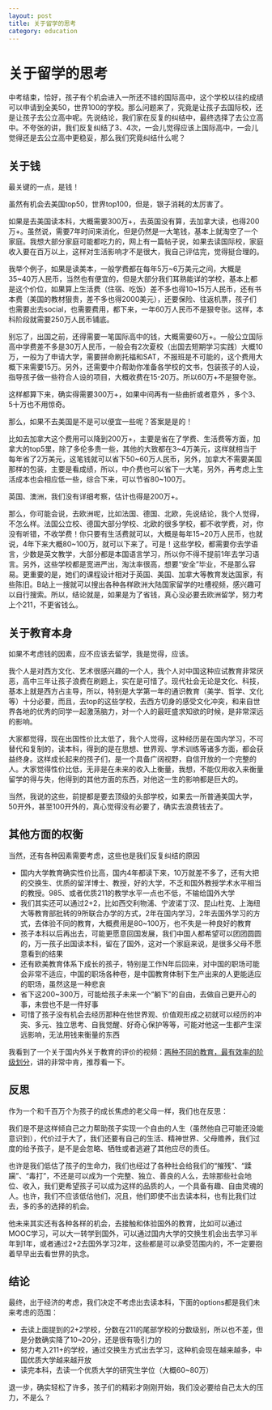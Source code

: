```yaml
---
layout: post
title: 关于留学的思考
category: education
---
```


# 关于留学的思考

中考结束，恰好，孩子有个机会进入一所还不错的国际高中，这个学校以往的成绩可以申请到全美50，世界100的学校。那么问题来了，究竟是让孩子去国际校，还是让孩子去公立高中呢。先说结论，我们家在反复的纠结中，最终选择了去公立高中。不夸张的讲，我们反复纠结了3、4次，一会儿觉得应该上国际高中，一会儿觉得还是去公立高中更稳妥，那么我们究竟纠结什么呢？

## 关于钱

最关键的一点，是钱！

虽然有机会去美国top50，世界top100，但是，银子消耗的太厉害了。

如果是去美国读本科，大概需要300万+，去英国没有算，去加拿大读，也得200万+。虽然说，需要7年时间来消化，但是仍然是一大笔钱，基本上就淘空了一个家庭。我想大部分家庭可能都吃力的，网上有一篇帖子说，如果去读国际校，家庭收入要在百万以上，这样对生活影响才不是很大，我自己评估完，觉得挺合理的。

我举个例子，如果是读美本，一般学费都在每年5万~6万美元之间，大概是35~40万人民币，当然也有便宜的，但是大部分我们耳熟能详的学校，基本上都是这个价位，如果算上生活费（住宿、吃饭）差不多也得10~15万人民币，还有书本费（美国的教材狠贵，差不多也得2000美元），还要保险、往返机票，孩子们也需要出去social，也需要费用，都下来，一年60万人民币不是狠夸张。这样，本科阶段就需要250万人民币铺底。

别忘了，出国之前，还得需要一笔国际高中的钱，大概需要60万+。一般公立国际高中学费差不多是30万人民币，一般会有2次夏校（出国去短期学习实践）大概10万，一般为了申请大学，需要拼命刷托福和SAT，不报班是不可能的，这个费用大概下来需要15万。另外，还需要中介帮助你准备各学校的文书，包装孩子的人设，指导孩子做一些符合人设的项目，大概收费在15-20万。所以60万+不是狠夸张。

这样都算下来，确实得需要300万+，如果中间再有一些曲折或者意外 ，多个3、5十万也不用惊奇。

那么，如果不去美国是不是可以便宜一些呢？答案是是的！

比如去加拿大这个费用可以降到200万+，主要是省在了学费、生活费等方面，加拿大的top5里，除了多伦多贵一些，其他的大致都在3~4万美元，这样就相当于每年省了2万美元，这笔钱就可以省下50~60万人民币，另外，加拿大不需要美国那样的包装，主要是看成绩，所以，中介费也可以省下一大笔，另外，再考虑上生活成本也会相应低一些，综合下来，可以节省80~100万。

英国、澳洲，我们没有详细考察，估计也得是200万+。

那么，你可能会说，去欧洲呢，比如法国、德国、北欧，先说结论，我个人觉得，不怎么样。法国公立校、德国大部分学校、北欧的很多学校，都不收学费，对，你没有听错，不收学费！你只要有生活费就可以，大概是每年15~20万人民币，也就说，4年下来大概80~100万，就可以下来了。可是！这些学校，都需要你去学语言，少数是英文教学，大部分都是本国语言学习，所以你不得不提前1年去学习语言。另外，这些学校都是宽进严出，淘汰率很高，想要“安全”毕业，不是那么容易。更重要的是，她们的课程设计相对于英国、美国、加拿大等教育发达国家，有些陈旧。B站上一搜就可以搜出各种各样欧洲大陆国家留学的吐槽视频，感兴趣可以自行搜索。所以，结论就是，如果是为了省钱，真心没必要去欧洲留学，努力考上个211，不更省钱么。

## 关于教育本身

如果不考虑钱的因素，应不应该去留学，我是觉得，应该。

我个人是对西方文化、艺术很感兴趣的一个人，我个人对中国这种应试教育非常厌恶，高中三年让孩子浪费在刷题上，实在是可惜了。现代社会无论是文化、科技，基本上就是西方占主导，所以，特别是大学第一年的通识教育（美学、哲学、文化等）十分必要，而且，去top的这些学校，去西方切身的感受文化冲突，和来自世界各地的优秀的同学一起激荡脑力，对一个人的最旺盛求知欲的时候，是非常深远的影响。

大家都觉得，现在出国性价比太低了，我个人觉得，这种经历是在国内学习，不可替代和复制的，读本科，得到的是在思想、世界观、学术训练等诸多方面，都会获益终身。这样成长起来的孩子们，是一个具备广阔视野，自信开放的一个完整的人。大家觉得性价比低，无非是在未来的收入上衡量，我想，不能仅用收入来衡量留学的得与失，他得到的其他方面的东西，对他这一生的影响都是巨大的。

当然，我说的这些，前提都是要去顶级的头部学校，如果去一所普通美国大学，50开外，甚至100开外的，真心觉得没有必要了，确实去浪费钱去了。

## 其他方面的权衡

当然，还有各种因素需要考虑，这些也是我们反复纠结的原因

- 国内大学教育确实性价比高，国内4年都读下来，10万就差不多了，还有大把的交换生、优质的留洋博士、教授，好的大学，不乏和国外教授学术水平相当的教授。985、或者优质211的教学水平一点也不低，不输给国外大学
- 我们其实还可以通过2+2，比如西交利物浦、宁波诺丁汉、昆山杜克、上海纽大等教育部批转的9所联合办学的方式，2年在国内学习，2年去国外学习的方式，去体验不同的教育，大概费用是80~100万，也不失是一种良好的教育
- 孩子本科以后再出去，可能更愿意回国发展，我们中国人都希望可以团团圆圆的，万一孩子出国读本科，留在了国外，这对一个家庭来说，是很多父母不愿意看到的结果
- 还有欧美教育体系下成长的孩子，特别是工作N年后回来，对中国的职场可能会非常不适应，中国的职场各种卷，是中国教育体制下生产出来的人更能适应的职场，虽然这是一种悲哀
- 省下这200~300万，可能给孩子未来一个“躺下”的自由，去做自己更开心的事，未尝也不是一件好事
- 可惜了孩子没有机会去经历那种在他世界观、价值观形成之初就可以经历的冲突、多元、独立思考、自我觉醒、好奇心保护等等，可能对他这一生都产生深远影响，无法用钱来衡量的东西

我看到了一个关于国内外关于教育的评价的视频：[两种不同的教育，最有效率的阶级划分](https://www.youtube.com/watch?v=p291o7r1Qis&ab_channel=%E5%B0%8F%E5%B2%9B%E5%A4%A7%E6%B5%AA%E5%90%B9-%E9%9D%9E%E6%AD%A3%E7%BB%8F%E6%94%BF%E7%BB%8F%E9%A2%91%E9%81%93)，讲的非常中肯，推荐看一下。

## 反思

作为一个和千百万个为孩子的成长焦虑的老父母一样，我们也在反思：

我们是不是这样倾自己之力帮助孩子实现一个自由的人生（虽然他自己可能还没能意识到），代价过于大了，我们还要有自己的生活、精神世界、父母赡养，我们过度的给予孩子，是不是会忽略、牺牲或者逃避了其他应尽的责任。

也许是我们低估了孩子的生命力，我们也经过了各种社会给我们的“摧残”、“蹂躏”、“毒打”，不还是可以成为一个完整、独立、善良的人么，去除那些社会地位、收入，我们更希望孩子可以成为这样的品质的人，一个具备有趣、自由灵魂的人。也许，我们不应该低估他们，况且，他们即使不出去读本科，也有比我们过去，多的多的选择的机会。

他未来其实还有各种各样的机会，去接触和体验国外的教育，比如可以通过MOOC学习，可以大一转学到国外，可以通过国内大学的交换生机会出去学习半年到1年，或者通过2+2去国外学习2年，这些都是可以承受范围内的，不一定要抱着早早出去看世界的执念。

## 结论

最终，出于经济的考虑，我们决定不考虑出去读本科，下面的options都是我们未来考虑的范围：

- 去读上面提到的2+2学校，分数在211的尾部学校的分数级别，所以也不差，但是分数确实降了10~20分，还是很有吸引力的
- 努力考入211+的学校，通过交换生方式出去学习，这种机会现在越来越多，中国优质大学越来越开放
- 读完本科，去读一个优质大学的研究生学位（大概60~80万）

退一步，确实轻松了许多，孩子们的精彩才刚刚开始，我们没必要给自己太大的压力，不是么？
